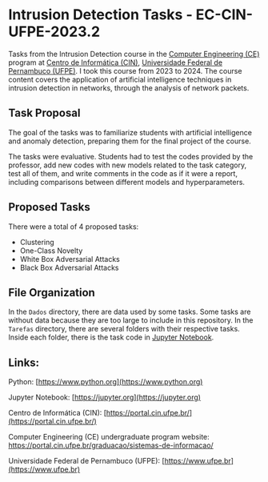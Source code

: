 # Intrusion Detection Tasks - EC-CIN-UFPE-2023.2
Tasks from the Intrusion Detection course in the [Computer Engineering (CE)](https://portal.cin.ufpe.br/graduacao/#engenharia-da-computacao) program at [Centro de Informática (CIN)](https://portal.cin.ufpe.br/), [Universidade Federal de Pernambuco (UFPE)](https://www.ufpe.br/). I took this course from 2023 to 2024. The course content covers the application of artificial intelligence techniques in intrusion detection in networks, through the analysis of network packets.

## Task Proposal
The goal of the tasks was to familiarize students with artificial intelligence and anomaly detection, preparing them for the final project of the course.

The tasks were evaluative. Students had to test the codes provided by the professor, add new codes with new models related to the task category, test all of them, and write comments in the code as if it were a report, including comparisons between different models and hyperparameters.

## Proposed Tasks
There were a total of 4 proposed tasks:
- Clustering
- One-Class Novelty
- White Box Adversarial Attacks
- Black Box Adversarial Attacks

## File Organization
In the `Dados` directory, there are data used by some tasks. Some tasks are without data because they are too large to include in this repository.
In the `Tarefas` directory, there are several folders with their respective tasks. Inside each folder, there is the task code in [Jupyter Notebook](https://jupyter.org).

## Links:

Python: [https://www.python.org](https://www.python.org)

Jupyter Notebook: [https://jupyter.org](https://jupyter.org)

Centro de Informática (CIN): [https://portal.cin.ufpe.br/](https://portal.cin.ufpe.br/)

Computer Engineering (CE) undergraduate program website: https://portal.cin.ufpe.br/graduacao/sistemas-de-informacao/

Universidade Federal de Pernambuco (UFPE): [https://www.ufpe.br](https://www.ufpe.br)
